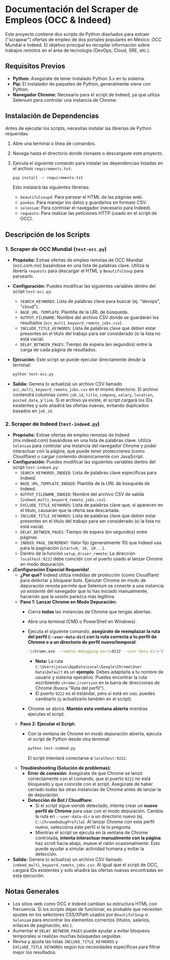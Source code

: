 # Documentación del Scraper de Empleos (OCC & Indeed)

Este proyecto contiene dos scripts de Python diseñados para extraer ("scrapear") ofertas de empleo de dos portales populares en México: OCC Mundial e Indeed. El objetivo principal es recopilar información sobre trabajos remotos en el área de tecnología (DevOps, Cloud, SRE, etc.).

## Requisitos Previos

*   **Python:** Asegúrate de tener instalado Python 3.x en tu sistema.
*   **Pip:** El instalador de paquetes de Python, generalmente viene con Python.
*   **Navegador Chrome:** Necesario para el script de Indeed, ya que utiliza Selenium para controlar una instancia de Chrome.

## Instalación de Dependencias

Antes de ejecutar los scripts, necesitas instalar las librerías de Python requeridas.

1.  Abre una terminal o línea de comandos.
2.  Navega hasta el directorio donde clonaste o descargaste este proyecto.
3.  Ejecuta el siguiente comando para instalar las dependencias listadas en el archivo `requirements.txt`:

    ```bash
    pip install -r requirements.txt
    ```

    Esto instalará las siguientes librerías:
    *   `beautifulsoup4`: Para parsear el HTML de las páginas web.
    *   `pandas`: Para manejar los datos y guardarlos en formato CSV.
    *   `selenium`: Para controlar el navegador (necesario para Indeed).
    *   `requests`: Para realizar las peticiones HTTP (usado en el script de OCC).

## Descripción de los Scripts

### 1. Scraper de OCC Mundial (`test-occ.py`)

*   **Propósito:** Extrae ofertas de empleo remotas de OCC Mundial (occ.com.mx) basándose en una lista de palabras clave. Utiliza la librería `requests` para descargar el HTML y `BeautifulSoup` para parsearlo.
*   **Configuración:** Puedes modificar las siguientes variables dentro del script `test-occ.py`:
    *   `SEARCH_KEYWORDS`: Lista de palabras clave para buscar (ej. "devops", "cloud").
    *   `BASE_URL_TEMPLATE`: Plantilla de la URL de búsqueda.
    *   `OUTPUT_FILENAME`: Nombre del archivo CSV donde se guardarán los resultados (`occ_multi_keyword_remoto_jobs.csv`).
    *   `INCLUDE_TITLE_KEYWORDS`: Lista de palabras clave que *deben* estar presentes en el título del trabajo para ser considerado (si la lista no está vacía).
    *   `DELAY_BETWEEN_PAGES`: Tiempo de espera (en segundos) entre la carga de cada página de resultados.
*   **Ejecución:** Este script se puede ejecutar directamente desde la terminal:

    ```bash
    python test-occ.py
    ```
*   **Salida:** Genera (o actualiza) un archivo CSV llamado `occ_multi_keyword_remoto_jobs.csv` en el mismo directorio. El archivo contendrá columnas como `job_id`, `title`, `company`, `salary`, `location`, `posted_date`, y `link`. Si el archivo ya existe, el script cargará los IDs existentes y solo añadirá las ofertas nuevas, evitando duplicados basados en `job_id`.

### 2. Scraper de Indeed (`test-indeed.py`)

*   **Propósito:** Extrae ofertas de empleo remotas de Indeed (mx.indeed.com) basándose en una lista de palabras clave. Utiliza `Selenium` para controlar una instancia del navegador Chrome y poder interactuar con la página, que puede tener protecciones (como Cloudflare) o cargar contenido dinámicamente con JavaScript.
*   **Configuración:** Puedes modificar las siguientes variables dentro del script `test-indeed.py`:
    *   `SEARCH_KEYWORDS_INDEED`: Lista de palabras clave específicas para Indeed.
    *   `BASE_URL_TEMPLATE_INDEED`: Plantilla de la URL de búsqueda de Indeed.
    *   `OUTPUT_FILENAME_INDEED`: Nombre del archivo CSV de salida (`indeed_multi_keyword_remoto_jobs.csv`).
    *   `EXCLUDE_TITLE_KEYWORDS`: Lista de palabras clave que, si aparecen en el título, causarán que la oferta sea descartada.
    *   `INCLUDE_TITLE_KEYWORDS`: Lista de palabras clave que *deben* estar presentes en el título del trabajo para ser considerado (si la lista no está vacía).
    *   `DELAY_BETWEEN_PAGES`: Tiempo de espera (en segundos) entre páginas.
    *   `INDEED_PAGE_INCREMENT`: Valor fijo (generalmente 10) que Indeed usa para la paginación (`start=0, 10, 20...`).
    *   Dentro de la función `setup_driver_remote`: La dirección `localhost:9222` debe coincidir con el puerto usado al lanzar Chrome en modo depuración.
*   **¡Configuración Especial Requerida!**
    *   **¿Por qué?** Indeed utiliza medidas de protección (como Cloudflare) para detectar y bloquear bots. Ejecutar Chrome en modo de depuración remota permite que Selenium se conecte a una instancia *ya existente* del navegador que tú has iniciado manualmente, haciendo que la sesión parezca más legítima.
    *   **Paso 1: Lanzar Chrome en Modo Depuración:**
        *   Cierra **todas** las instancias de Chrome que tengas abiertas.
        *   Abre una terminal (CMD o PowerShell en Windows).
        *   Ejecuta el siguiente comando, **asegúrate de reemplazar la ruta del perfil (`--user-data-dir`) con la ruta correcta a tu perfil de Chrome o a un directorio de perfil nuevo/temporal**:

            ```bash
            .\chrome.exe --remote-debugging-port=9222 --user-data-dir="C:\Users\jesus\AppData\Local\Google\Chrome\User Data\Default"
            ```
            *   **Nota:** La ruta `C:\Users\jesus\AppData\Local\Google\Chrome\User Data\Default` es un **ejemplo**. Debes adaptarla a tu nombre de usuario y sistema operativo. Puedes encontrar la ruta escribiendo `chrome://version` en la barra de direcciones de Chrome (busca "Ruta del perfil").
            *   El puerto `9222` es el estándar, pero si está en uso, puedes cambiarlo (y actualizarlo también en el script).
        *   Chrome se abrirá. **Mantén esta ventana abierta** mientras ejecutas el script.
    *   **Paso 2: Ejecutar el Script:**
        *   Con la ventana de Chrome en modo depuración abierta, ejecuta el script de Python desde otra terminal:

            ```bash
            python test-indeed.py
            ```
            El script intentará conectarse a `localhost:9222`.
    *   **Troubleshooting (Solución de problemas):**
        *   **Error de conexión:** Asegúrate de que Chrome se lanzó correctamente con el comando, que el puerto `9222` no está bloqueado y que coincide con el script. Asegúrate de haber cerrado *todas* las otras instancias de Chrome antes de lanzar la de depuración.
        *   **Detección de Bot / Cloudflare:**
            *   Si el script sigue siendo detectado, intenta crear un **nuevo perfil de Chrome** para usar con el modo depuración. Cambia la ruta en `--user-data-dir` a un directorio nuevo (ej. `C:\ChromeDebugProfile`). Al lanzar Chrome con este perfil nuevo, selecciona este perfil si te lo pregunta.
            *   Mientras el script se ejecuta en la ventana de Chrome controlada, **intenta interactuar manualmente con la página**: haz scroll hacia abajo, mueve el ratón ocasionalmente. Esto puede ayudar a simular actividad humana y evitar la detección.
*   **Salida:** Genera (o actualiza) un archivo CSV llamado `indeed_multi_keyword_remoto_jobs.csv`. Al igual que el script de OCC, cargará IDs existentes y solo añadirá las ofertas nuevas encontradas en esta ejecución.

## Notas Generales

*   Los sitios web como OCC e Indeed cambian su estructura HTML con frecuencia. Si los scripts dejan de funcionar, es probable que necesiten ajustes en los selectores CSS/XPath usados por `BeautifulSoup` o `Selenium` para encontrar los elementos correctos (títulos, salarios, enlaces de paginación, etc.).
*   Aumentar el `DELAY_BETWEEN_PAGES` puede ayudar a evitar bloqueos temporales si realizas muchas búsquedas seguidas.
*   Revisa y ajusta las listas `INCLUDE_TITLE_KEYWORDS` y `EXCLUDE_TITLE_KEYWORDS` según tus necesidades específicas para filtrar mejor los resultados.